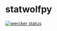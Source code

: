 # statwolfpy

[![wercker status](https://app.wercker.com/status/63b561aca5b881dc7873fd3fc14ee29f/s/master "wercker status")](https://app.wercker.com/project/byKey/63b561aca5b881dc7873fd3fc14ee29f)
